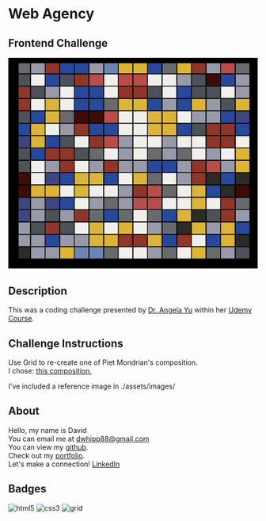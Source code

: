 # Web Agency

## Frontend Challenge

![app image](./assets/images/Mondrian-Project.png)

## Description

This was a coding challenge presented by [Dr. Angela Yu](https://www.udemy.com/user/4b4368a3-b5c8-4529-aa65-2056ec31f37e/) within her [Udemy Course](https://www.udemy.com/course/the-complete-web-development-bootcamp/).

## Challenge Instructions

Use Grid to re-create one of Piet Mondrian's composition.  
I chose: [this composition.](https://utopiadystopiawwi.wordpress.com/de-stijl/piet-mondrian/composition-with-grids-checkerboard-composition-with-light-colors/#jp-carousel-201)

I've included a reference image in ./assets/images/

## About

Hello, my name is David  
You can email me at [dwhipp88@gmail.com](mailto:dwhipp88@gmail.com)  
You can view my [github](https://github.com/D-Whipp).  
Check out my [portfolio](https://splendid-ganache-f82581.netlify.app/).  
Let's make a connection! [LinkedIn](https://www.linkedin.com/in/david-w-079841213/)

## Badges

![html5](https://img.shields.io/badge/html5-HyperTextMarkupLanguage-darkblue)
![css3](https://img.shields.io/badge/css3-CascadingStyleSheets-darkblue)
![grid](https://img.shields.io/badge/layout-Grid-darkblue)
